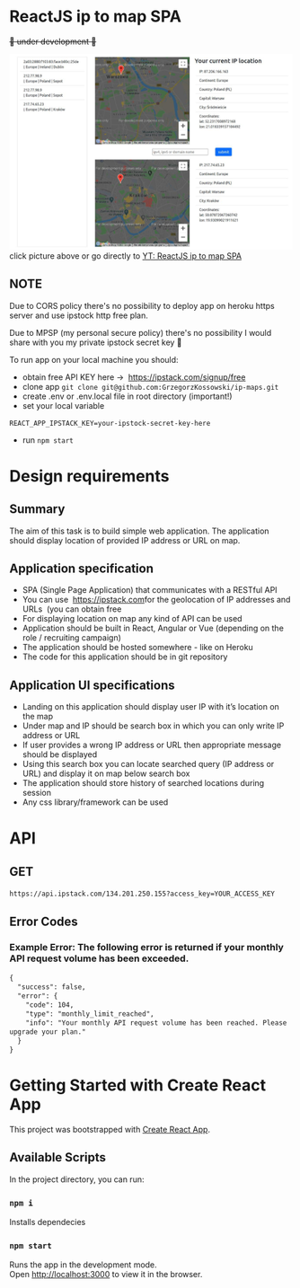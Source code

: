 # ReactJS ip to map SPA

~~🚧 under development 🚧~~

[![IP 2 Map](/img/ip-map.jpg)](https://youtu.be/pzV3ptz9Nt8)
click picture above or go directly to [YT: ReactJS ip to map SPA](https://youtu.be/pzV3ptz9Nt8)

## NOTE

Due to CORS policy there's no possibility to deploy app on heroku https server and use ipstock http free plan.

Due to MPSP (my personal secure policy) there's no possibility I would share with you my private ipstock secret key 🤪

To run app on your local machine you should:

- obtain free API KEY here -> ​ https://ipstack.com/signup/free
- clone app `git clone git@github.com:GrzegorzKossowski/ip-maps.git`
- create .env or .env.local file in root directory (important!)
- set your local variable

```
REACT_APP_IPSTACK_KEY=your-ipstock-secret-key-here
```

- run `npm start`

# Design requirements

## Summary

The aim of this task is to build simple web application. The application should display location of provided IP address or URL on map.

## Application specification

- SPA (Single Page Application) that communicates with a RESTful API
- You can use ​ https://ipstack.com​ for the geolocation of IP addresses and URLs ​ (you can obtain free
- For displaying location on map any kind of API can be used
- Application should be built in React, Angular or Vue (depending on the role / recruiting campaign)
- The application should be hosted somewhere - like on Heroku
- The code for this application should be in git repository

## Application UI specifications

- Landing on this application should display user IP with it’s location on the map
- Under map and IP should be search box in which you can only write IP address or URL
- If user provides a wrong IP address or URL then appropriate message should be displayed
- Using this search box you can locate searched query (IP address or URL) and display it on map below search box
- The application should store history of searched locations during session
- Any css library/framework can be used

# API

## GET

`https://api.ipstack.com/134.201.250.155?access_key=YOUR_ACCESS_KEY`

## Error Codes

### Example Error: The following error is returned if your monthly API request volume has been exceeded.

```
{
  "success": false,
  "error": {
    "code": 104,
    "type": "monthly_limit_reached",
    "info": "Your monthly API request volume has been reached. Please upgrade your plan."
  }
}
```

# Getting Started with Create React App

This project was bootstrapped with [Create React App](https://github.com/facebook/create-react-app).

## Available Scripts

In the project directory, you can run:

### `npm i`

Installs dependecies

### `npm start`

Runs the app in the development mode.\
Open [http://localhost:3000](http://localhost:3000) to view it in the browser.
